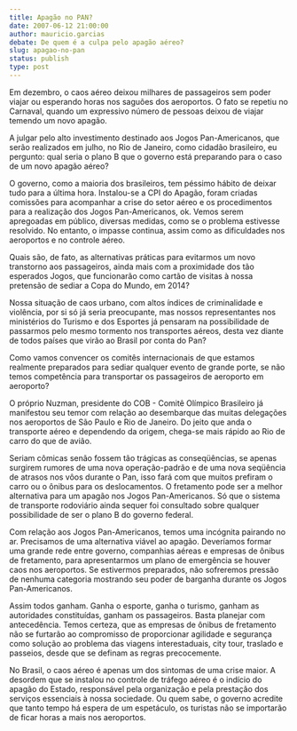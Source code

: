 ```yaml
---
title: Apagão no PAN?
date: 2007-06-12 21:00:00
author: mauricio.garcias
debate: De quem é a culpa pelo apagão aéreo?
slug: apagao-no-pan
status: publish 
type: post
---
```


  

Em dezembro, o caos aéreo deixou milhares de passageiros sem poder viajar ou esperando horas nos saguões dos aeroportos. O fato se repetiu no Carnaval, quando um expressivo número de pessoas deixou de viajar temendo um novo apagão.  

  

A julgar pelo alto investimento destinado aos Jogos Pan-Americanos, que serão realizados em julho, no Rio de Janeiro, como cidadão brasileiro, eu pergunto: qual seria o plano B que o governo está preparando para o caso de um novo apagão aéreo?  

  

O governo, como a maioria dos brasileiros, tem péssimo hábito de deixar tudo para a última hora. Instalou-se a CPI do Apagão, foram criadas comissões para acompanhar a crise do setor aéreo e os procedimentos para a realização dos Jogos Pan-Americanos, ok. Vemos serem apregoadas em público, diversas medidas, como se o problema estivesse resolvido. No entanto, o impasse continua, assim como as dificuldades nos aeroportos e no controle aéreo.   

  

Quais são, de fato, as alternativas práticas para evitarmos um novo transtorno aos passageiros, ainda mais com a proximidade dos tão esperados Jogos, que funcionarão como cartão de visitas à nossa pretensão de sediar a Copa do Mundo, em 2014?  

  

Nossa situação de caos urbano, com altos índices de criminalidade e violência, por si só já seria preocupante, mas nossos representantes nos ministérios do Turismo e dos Esportes já pensaram na possibilidade de passarmos pelo mesmo tormento nos transportes aéreos, desta vez diante de todos países que virão ao Brasil por conta do Pan?  

  

Como vamos convencer os comitês internacionais de que estamos realmente preparados para sediar qualquer evento de grande porte, se não temos competência para transportar os passageiros de aeroporto em aeroporto?  

  

O próprio Nuzman, presidente do COB - Comitê Olímpico Brasileiro já manifestou seu temor com relação ao desembarque das muitas delegações nos aeroportos de São Paulo e Rio de Janeiro. Do jeito que anda o transporte aéreo e dependendo da origem, chega-se mais rápido ao Rio de carro do que de avião.  

  

Seriam cômicas senão fossem tão trágicas as conseqüências, se apenas surgirem rumores de uma nova operação-padrão e de uma nova seqüência de atrasos nos vôos durante o Pan, isso fará com que muitos prefiram o carro ou o ônibus para os deslocamentos. O fretamento pode ser a melhor alternativa para um apagão nos Jogos Pan-Americanos. Só que o sistema de transporte rodoviário ainda sequer foi consultado sobre qualquer possibilidade de ser o plano B do governo federal.  

  

Com relação aos Jogos Pan-Americanos, temos uma incógnita pairando no ar. Precisamos de uma alternativa viável ao apagão. Deveríamos formar uma grande rede entre governo, companhias aéreas e empresas de ônibus de fretamento, para apresentarmos um plano de emergência se houver caos nos aeroportos. Se estivermos preparados, não sofreremos pressão de nenhuma categoria mostrando seu poder de barganha durante os Jogos Pan-Americanos.   

  

Assim todos ganham. Ganha o esporte, ganha o turismo, ganham as autoridades constituídas, ganham os passageiros. Basta planejar com antecedência. Temos certeza, que as empresas de ônibus de fretamento não se furtarão ao compromisso de proporcionar agilidade e segurança como solução ao problema das viagens interestaduais, city tour, traslado e passeios, desde que se definam as regras precocemente.  

  

No Brasil, o caos aéreo é apenas um dos sintomas de uma crise maior. A desordem que se instalou no controle de tráfego aéreo é o indício do apagão do Estado, responsável pela organização e pela prestação dos serviços essenciais à nossa sociedade. Ou quem sabe, o governo acredite que tanto tempo há espera de um espetáculo, os turistas não se importarão de ficar horas a mais nos aeroportos.
